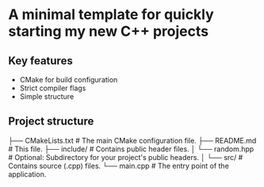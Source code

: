 # A minimal template for quickly starting my new C++ projects

## Key features

- CMake for build configuration
- Strict compiler flags
- Simple structure

## Project structure

├── CMakeLists.txt              # The main CMake configuration file.
├── README.md                   # This file.
├── include/                    # Contains public header files.
│   └── random.hpp              # Optional: Subdirectory for your project's public headers.
│
└── src/                        # Contains source (.cpp) files.
    └── main.cpp                # The entry point of the application.
